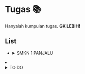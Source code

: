 # Tugas 📚
Hanyalah kumpulan tugas. **GK LEBIH!**

## List

- <details><summary>SMKN 1 PANJALU</summary>

    - <details><summary>KELAS XI TKJ 2</summary>

        - <details><summary>ADMINISTRASI INFRASTRUKTUR JARINGAN</summary>

            - [Permasalahan dan Konfigurasi VLAN.md](https://github.com/Rakemoon/task/blob/master/SMKN%201%20PANJALU/KELAS%20XI%20TKJ%202/ADMINISTRASI%20INFRASTRUKTUR%20JARINGAN/Permasalahan%20dan%20Konfigurasi%20VLAN.md)
                  </details>
          </details>
  </details>
- <details><summary>TO DO</summary>

    - [Make this one web based.md](https://github.com/Rakemoon/task/blob/master/TO%20DO/Make%20this%20one%20web%20based.md)
  </details>
